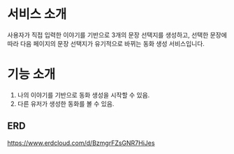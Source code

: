 # 서비스 소개
사용자가 직접 입력한 이야기를 기반으로 3개의 문장 선택지를 생성하고, 선택한 문장에 따라 다음 페이지의 문장 선택지가 유기적으로 바뀌는 동화 생성 서비스입니다.

# 기능 소개
1. 나의 이야기를 기반으로 동화 생성을 시작할 수 있음.
2. 다른 유저가 생성한 동화를 볼 수 있음.
## ERD
https://www.erdcloud.com/d/BzmgrFZsGNR7HiJes
